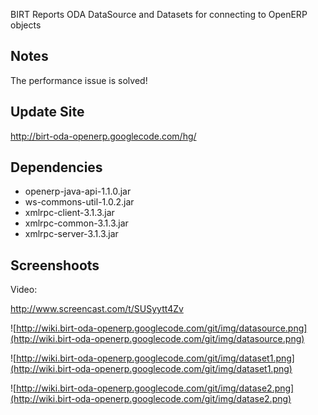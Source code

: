 BIRT Reports ODA DataSource and Datasets for connecting to OpenERP objects

## Notes ##

The performance issue is solved!


## Update Site ##

http://birt-oda-openerp.googlecode.com/hg/


## Dependencies ##


  * openerp-java-api-1.1.0.jar
  * ws-commons-util-1.0.2.jar
  * xmlrpc-client-3.1.3.jar
  * xmlrpc-common-3.1.3.jar
  * xmlrpc-server-3.1.3.jar


## Screenshoots ##

Video:

http://www.screencast.com/t/SUSyytt4Zv


![http://wiki.birt-oda-openerp.googlecode.com/git/img/datasource.png](http://wiki.birt-oda-openerp.googlecode.com/git/img/datasource.png)

![http://wiki.birt-oda-openerp.googlecode.com/git/img/dataset1.png](http://wiki.birt-oda-openerp.googlecode.com/git/img/dataset1.png)

![http://wiki.birt-oda-openerp.googlecode.com/git/img/datase2.png](http://wiki.birt-oda-openerp.googlecode.com/git/img/datase2.png)